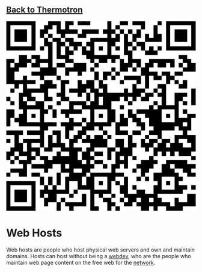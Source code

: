 ## [Back to Thermotron](../)

![](../qrcodes/webhosts-qrcode.png)

# Web Hosts

Web hosts are people who host physical web servers and own and maintain domains.  Hosts can host without being a [webdev](../webdev), who are the people who maintain web page content on the free web for the [network](../network/).
